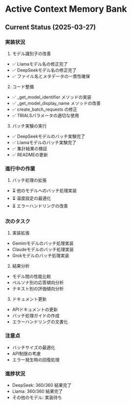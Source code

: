 # Active Context Memory Bank

## Current Status (2025-03-27)

### 実装状況
1. モデル識別子の改善
- ✅ Llamaモデル名の修正完了
- ✅ DeepSeekモデル名の修正完了
- ✅ ファイル名とメタデータの一貫性確保

2. コード整備
- ✅ _get_model_identifier メソッドの実装
- ✅ _get_model_display_name メソッドの改善
- ✅ create_batch_requests の修正
- ✅ TRIALSパラメータの適切な使用

3. バッチ実験の実行
- ✅ DeepSeekモデルのバッチ実験完了
- ✅ Llamaモデルのバッチ実験完了
- ✅ 集計結果の検証
- ✅ READMEの更新

### 進行中の作業
1. バッチ処理の拡張
- ⏳ 他のモデルへのバッチ処理実装
- ⏳ 温度設定の最適化
- ⏳ エラーハンドリングの改善

### 次のタスク
1. 実装拡張
- Geminiモデルのバッチ処理実装
- Claudeモデルのバッチ処理実装
- Grokモデルのバッチ処理実装

2. 結果分析
- モデル間の性能比較
- ペルソナ別の応答傾向分析
- テキスト別の評価傾向分析

3. ドキュメント更新
- APIドキュメントの更新
- バッチ処理ガイドの作成
- エラーハンドリングの文書化

### 注意点
- バッチサイズの最適化
- API制限の考慮
- エラー発生時の回復処理

### 進捗状況
- DeepSeek: 360/360 結果完了
- Llama: 360/360 結果完了
- その他のモデル: 実装待ち
